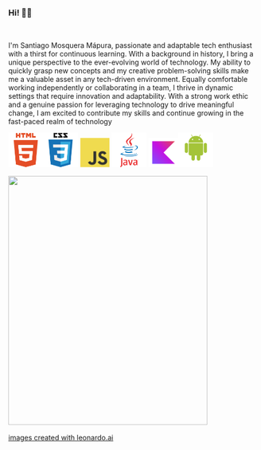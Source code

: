 ### Hi! 👋🏿
 <img style="width:250px;"  src="https://media.giphy.com/media/sULKEgDMX8LcI/giphy.gif" alt="">

I'm Santiago Mosquera Mápura, passionate and adaptable tech enthusiast with a thirst for continuous learning. With a background in history, I bring a unique perspective to the ever-evolving world of technology. My ability to quickly grasp new concepts and my creative problem-solving skills make me a valuable asset in any tech-driven environment. Equally comfortable working independently or collaborating in a team, I thrive in dynamic settings that require innovation and adaptability. With a strong work ethic and a genuine passion for leveraging technology to drive meaningful change, I am excited to contribute my skills and continue growing in the fast-paced realm of technology
 
 <img style="width: 70px; height: 70px;" src="https://github.com/devicons/devicon/blob/master/icons/html5/html5-plain-wordmark.svg" alt=""><img style="width: 70px; height: 70px;" src="https://github.com/devicons/devicon/blob/master/icons/css3/css3-original-wordmark.svg" alt=""> <img style="height=60px; width:60px" src="https://github.com/devicons/devicon/blob/master/icons/javascript/javascript-original.svg" alt=""> <img style="height=70px; width: 70px" 
src="https://github.com/devicons/devicon/blob/master/icons/java/java-original-wordmark.svg" alt=""> <img style="height=60px;width:60px" src="https://github.com/devicons/devicon/blob/master/icons/kotlin/kotlin-original.svg" alt=""><img style="height=70px;width:70px" src="https://github.com/devicons/devicon/blob/master/icons/android/android-original-wordmark.svg" alt="">
 

<img style="width: 400px; height: 500px;" src="https://cdn.leonardo.ai/users/fe94d3a4-2a74-48b4-9799-2b82b6b48681/generations/6117d964-9428-4a21-8901-905424137481/Leonardo_Creative_black_man_alone_bald_with_glasses_face_with_1.jpg" alt=""> <img style="400px" height="500px" src="https://cdn.leonardo.ai/users/fe94d3a4-2a74-48b4-9799-2b82b6b48681/generations/a9637b49-f81a-4233-91bb-28840c3aae92/Leonardo_Creative_black_man_with_glasses_bald_with_beard_with_1.jpg" alt=""> 

 <a target="_blank" href="https://app.leonardo.ai/">images created with leonardo.ai</a>




<!--
**MMSantiagoMM/MMSantiagoMM** is a ✨ _special_ ✨ repository because its `README.md` (this file) appears on your GitHub profile.

Here are some ideas to get you started:

- 🔭 I’m currently working on ...
- 🌱 I’m currently learning ...
- 👯 I’m looking to collaborate on ...
- 🤔 I’m looking for help with ...
- 💬 Ask me about ...
- 📫 How to reach me: ...
- 😄 Pronouns: ...
- ⚡ Fun fact: ...
-->
